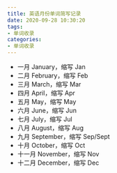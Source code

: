 ```yaml
---
title: 英语月份单词简写记录
date: 2020-09-28 10:30:20
tags:
- 单词收录
categories:
- 单词收录
---
```


* 一月 January，缩写 Jan
* 二月 February，缩写 Feb
* 三月 March，缩写 Mar
* 四月 April，缩写 Apr
* 五月 May，缩写 May
* 六月 June，缩写 Jun
* 七月 July，缩写 Jul
* 八月 August，缩写 Aug
* 九月 September，缩写 Sep/Sept
* 十月 October，缩写 Oct
* 十一月 November，缩写 Nov
* 十二月 December，缩写 Dec